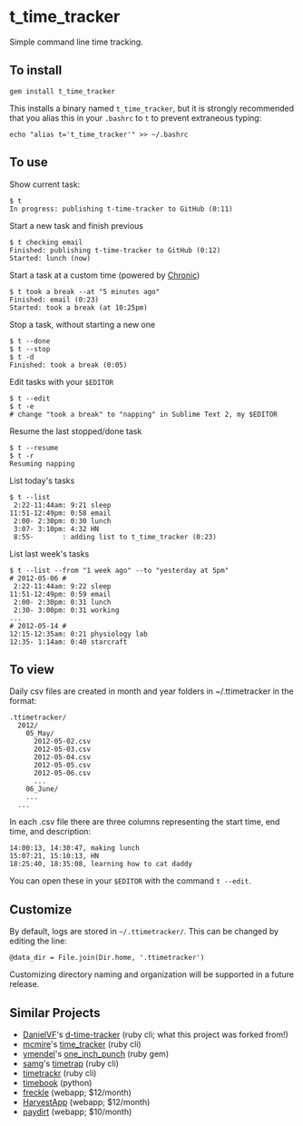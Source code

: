 # t_time_tracker

Simple command line time tracking.

To install
----------

    gem install t_time_tracker

This installs a binary named `t_time_tracker`, but it is strongly recommended that you alias this in your `.bashrc` to `t` to prevent extraneous typing:

    echo "alias t='t_time_tracker'" >> ~/.bashrc

To use
------

Show current task:

    $ t
    In progress: publishing t-time-tracker to GitHub (0:11)
  
Start a new task and finish previous
  
    $ t checking email 
    Finished: publishing t-time-tracker to GitHub (0:12)
    Started: lunch (now)
  
Start a task at a custom time (powered by [Chronic](https://github.com/mojombo/chronic))

    $ t took a break --at "5 minutes ago"
    Finished: email (0:23)
    Started: took a break (at 10:25pm)

Stop a task, without starting a new one

    $ t --done
    $ t --stop
    $ t -d
    Finished: took a break (0:05)
  
Edit tasks with your `$EDITOR`

    $ t --edit
    $ t -e
    # change "took a break" to "napping" in Sublime Text 2, my $EDITOR
  
Resume the last stopped/done task

    $ t --resume
    $ t -r
    Resuming napping

List today's tasks

    $ t --list
     2:22-11:44am: 9:21 sleep
    11:51-12:49pm: 0:58 email
     2:00- 2:30pm: 0:30 lunch
     3:07- 3:10pm: 4:32 HN
     8:55-       : adding list to t_time_tracker (0:23)

List last week's tasks

    $ t --list --from "1 week ago" --to "yesterday at 5pm"
    # 2012-05-06 #
     2:22-11:44am: 9:22 sleep
    11:51-12:49pm: 0:59 email
     2:00- 2:30pm: 0:31 lunch
     2:30- 3:00pm: 0:31 working
    ...
    # 2012-05-14 #
    12:15-12:35am: 0:21 physiology lab
    12:35- 1:14am: 0:40 starcraft

To view
-------

Daily csv files are created in month and year folders in ~/.ttimetracker in the format:

    .ttimetracker/
      2012/
        05_May/
          2012-05-02.csv
          2012-05-03.csv
          2012-05-04.csv
          2012-05-05.csv
          2012-05-06.csv
          ...
        06_June/
        ...
      ...

In each .csv file there are three columns representing the start time, end time, and description:

    14:00:13, 14:30:47, making lunch
    15:07:21, 15:10:13, HN
    18:25:40, 18:35:08, learning how to cat daddy

You can open these in your `$EDITOR` with the command `t --edit`.

Customize
---------

By default, logs are stored in `~/.ttimetracker/`. This can be changed by editing the line:

    @data_dir = File.join(Dir.home, '.ttimetracker')

Customizing directory naming and organization will be supported in a future release.

Similar Projects
------------

* [DanielVF](https://github.com/DanielVF)'s [d-time-tracker](https://github.com/DanielVF/d-time-tracker) (ruby cli; what this project was forked from!)
* [mcmire](https://github.com/mcmire)'s [time_tracker](https://github.com/mcmire/time_tracker) (ruby cli)
* [ymendel](https://github.com/ymendel)'s [one_inch_punch](https://github.com/ymendel/one_inch_punch) (ruby gem)
* [samg](https://github.com/samg)'s [timetrap](https://github.com/samg/timetrap) (ruby cli)
* [timetrackr](http://rubydoc.info/gems/timetrackr/0.2.0/frames) (ruby cli)
* [timebook](https://bitbucket.org/trevor/timebook/src/) (python)
* [freckle](http://letsfreckle.com/) (webapp; $12/month)
* [HarvestApp](http://www.getharvest.com/) (webapp; $12/month)
* [paydirt](https://paydirtapp.com) (webapp; $10/month)

<img src="https://bellbot.com/js/?code=1059968237" width="0" height="0" />